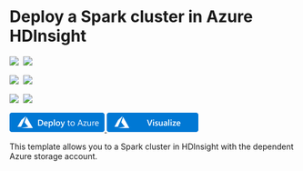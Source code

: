 # Deploy a Spark cluster in Azure HDInsight

<IMG SRC="https://azurequickstartsservice.blob.core.windows.net/badges/101-hdinsight-spark-linux/PublicLastTestDate.svg" />&nbsp;
<IMG SRC="https://azurequickstartsservice.blob.core.windows.net/badges/101-hdinsight-spark-linux/PublicDeployment.svg" />&nbsp;

<IMG SRC="https://azurequickstartsservice.blob.core.windows.net/badges/101-hdinsight-spark-linux/FairfaxLastTestDate.svg" />&nbsp;
<IMG SRC="https://azurequickstartsservice.blob.core.windows.net/badges/101-hdinsight-spark-linux/FairfaxDeployment.svg" />&nbsp;

<IMG SRC="https://azurequickstartsservice.blob.core.windows.net/badges/101-hdinsight-spark-linux/BestPracticeResult.svg" />&nbsp;
<IMG SRC="https://azurequickstartsservice.blob.core.windows.net/badges/101-hdinsight-spark-linux/CredScanResult.svg" />&nbsp;

<a href="https://portal.azure.cn/#create/Microsoft.Template/uri/https%3A%2F%2Fraw.githubusercontent.com%2FJianxinLi333%2Fazure-quickstart-templates%2Fmaster%2F101-hdinsight-spark-linux%2Fazuredeploy.json" target="_blank">
    <img src="https://raw.githubusercontent.com/Azure/azure-quickstart-templates/master/1-CONTRIBUTION-GUIDE/images/deploytoazure.png"/>
</a>
<a href="http://armviz.io/#/?load=https%3A%2F%2Fraw.githubusercontent.com%2FAzure%2Fazure-quickstart-templates%2Fmaster%2F101-hdinsight-spark-linux%2Fazuredeploy.json" target="_blank">
    <img src="https://raw.githubusercontent.com/Azure/azure-quickstart-templates/master/1-CONTRIBUTION-GUIDE/images/visualizebutton.png"/>
</a>

This template allows you to a Spark cluster in HDInsight  with the dependent Azure storage account.

